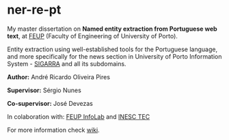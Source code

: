 # ner-re-pt

My master dissertation on **Named entity extraction from Portuguese web text**, at [FEUP](https://sigarra.up.pt/feup/pt/web_page.inicial) (Faculty of Engineering of University of Porto).

Entity extraction using well-established tools for the Portuguese language, and more specifically for the news section in University of Porto Information System - [SIGARRA](https://sigarra.up.pt/) and all its subdomains.

**Author:** André Ricardo Oliveira Pires

**Supervisor:** Sérgio Nunes

**Co-supervisor:** José Devezas


In colaboration with: [FEUP InfoLab](http://infolab.fe.up.pt/) and [INESC TEC](https://www.inesctec.pt/)

For more information check [wiki](https://github.com/arop/ner-re-pt/wiki).
